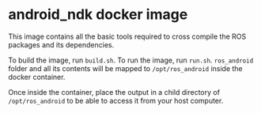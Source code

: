 # android_ndk docker image

This image contains all the basic tools required to cross compile the ROS packages and its dependencies.

To build the image, run `build.sh`. To run the image, run `run.sh`. `ros_android` folder and all its contents will be mapped to `/opt/ros_android` inside the docker container. 

Once inside the container, place the output in a child directory of `/opt/ros_android` to be able to access it from your host computer.
